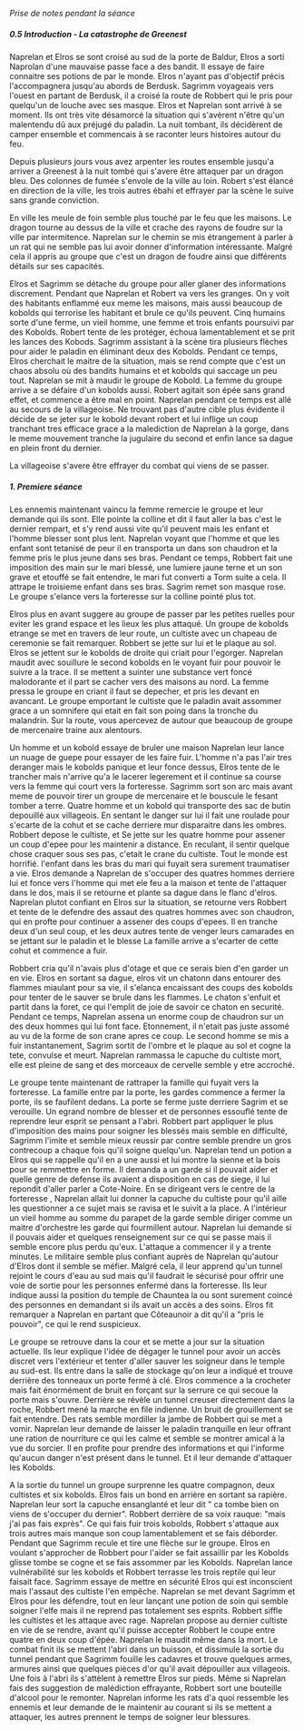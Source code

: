 *Prise de notes pendant la séance*
##### 0.5 Introduction - La catastrophe de Greenest

Naprelan et Elros se sont croisé au sud de la porte de Baldur, Elros a sorti Naprolan d'une mauvaise passe face a des bandit. Il essaye de faire connaitre ses potions de par le monde. Elros n'ayant pas d'objectif précis l'accompagnera jusqu'au abords de Berdusk. Sagrimm voyageais vers l'ouest en partant de Berdusk, il a croisé la route de Robbert qui le pris pour quelqu'un de louche avec ses masque. Elros et Naprelan sont arrivé à se moment. Ils ont très vite désamorcé la situation qui s'avèrent n'être qu'un malentendu dû aux préjugé du paladin. 
La nuit tombant, ils décidèrent de camper ensemble et commencais à se raconter leurs histoires autour du feu.

Depuis plusieurs jours vous avez arpenter les routes ensemble jusqu'a arriver a Greenest à la nuit tombé qui s'avere être attaquer par un dragon bleu. Des colonnes de fumée s'envole de la ville au loin. 
Robert s'est élancé en direction de la ville, les trois autres ébahi et effrayer par la scène le suive sans grande conviction. 

En ville les meule de foin semble plus touché par le feu que les maisons. Le dragon tourne au dessus de la ville et crache des rayons de foudre sur la ville par intermitence. Naprelan sur le chemin se mis étrangement à parler à un rat qui ne semble pas lui avoir donner d'information intéressante. Malgré cela il appris au groupe que c'est un dragon de foudre ainsi que différents détails sur ses capacités.

Elros et Sagrimm se détache du groupe pour aller glaner des informations discrement. Pendant que Naprelan et Robert va vers les granges. On y voit des habitants enflammé eux meme les maisons, mais aussi beaucoup de kobolds qui terrorise les habitant et brule ce qu'ils peuvent. Cinq humains sorte d'une ferme, un vieil homme, une femme et trois enfants poursuivi par des Kobolds. Robert tente de les protéger, échoua lamentablement et se prit les lances des Kobods. Sagrimm assistant à la scène tira plusieurs flèches pour aider le paladin en éliminant deux des Kobolds. Pendant ce temps, Elros cherchait le maitre de la situation, mais se rend compte que c'est un chaos absolu où des bandits humains et et kobolds qui saccage un peu tout. Naprelan se mit à maudir le groupe de Kobold. La femme du groupe arrive a se défaire d'un kobolds aussi. Robert agitait son épée sans grand effet, et commence a être mal en point. Naprelan pendant ce temps est allé au secours de la villageoise. Ne trouvant pas d'autre cible plus évidente il décide de se jeter sur le kobold devant robert et lui inflige un coup tranchant  tres efficace grace a la malediction de Naprelan à la gorge, dans le meme mouvement tranche la jugulaire du second et enfin lance sa dague en plein front du dernier. 

La villageoise s'avere être effrayer du combat qui viens de se passer.  


##### 1. Premiere séance

Les ennemis maintenant vaincu la femme remercie le groupe et leur demande qui ils sont. Elle pointe la colline et dit il faut aller la bas c'est le dernier rempart, et s'y rend aussi vite qu'il peuvent mais les enfant et l'homme blesser sont plus lent. Naprelan voyant que l'homme et que les enfant sont tetanisé de peur il en transporta un dans son chaudron et la femme pris le plus jeune dans ses bras.
Pendant ce temps, Robbert fait une imposition des main sur le mari blessé, une lumiere jaune terne et un son grave et etouffé se fait entendre, le mari fut converti a Torm suite a cela. Il attrape le troisieme enfant dans ses bras. Sagrim remet son masque rose. Le groupe s'elance vers la forteresse sur la colline pointé plus tot.

Elros plus en avant suggere au groupe de passer par les petites ruelles pour eviter les grand espace et les lieux les plus attaqué. 
Un groupe de kobolds etrange se met en travers de leur route, un cultiste avec un chapeau de ceremonie se fait remarquer. Robbert se jette sur lui et le plaque au sol. Elros se jettent sur le kobolds de droite qui criait pour l'egorger.  Naprelan maudit avec souillure le second kobolds en le voyant fuir pour pouvoir le suivre a la trace. Il se mettent a suinter une substance vert foncé malodorante et il part se  cacher vers des maisons au nord. La femme pressa le groupe en criant il faut se depecher, et pris les devant en avancant. Le groupe emportant le cultiste que le paladin avait assommer grace a un somnifere qui etait en fait son poing dans la tronche du malandrin. Sur la route, vous apercevez de autour que beaucoup de groupe de mercenaire traine aux alentours. 

Un homme et un kobold essaye de bruler une maison Naprelan leur lance un nuage de guepe pour essayer de les faire fuir. L'homme n'a pas l'air tres deranger mais le kobolds panique et leur fonce dessus, Elros tente de le trancher mais n'arrive qu'a le lacerer legerement et il continue sa course vers la femme qui court vers la forteresse. Sagrimm sort son arc mais avant meme de pouvoir tirer un groupe de mercenaire et le bouscule le fesant tomber a terre. Quatre homme et un kobold qui transporte des sac de butin depouillé aux villageois. En sentant le danger sur lui il fait une roulade pour s'ecarte de la cohut et se cache derriere mur disparaitre dans les ombres. 
Robbert depose le cultiste, et Se jette sur les quatre homme pour assener un coup d'epee pour les maintenir a distance. En reculant, il sentir quelque chose craquer sous ses pas, c'etait le crane du cultiste. Tout le monde est horrifié. l'enfant dans les bras du mari qui fuyait sera surement traumatiser a vie. Elros demande a Naprelan de s'occuper des quatres hommes derriere lui et fonce vers l'homme qui met ele feu a la maison et tente de l'attaquer dans le dos, mais il se retourne et plante sa dague dans le flanc d'elros. Naprelan plutot confiant en Elros sur la situation, se retourne vers Robbert et tente de le defendre des assaut des quatres hommes avec son chaudron, qui en profte pour continuer a assener des coups d'epees. Il en tranche deux d'un seul coup, et les deux autres tente de venger leurs camarades en se jettant sur le paladin et le blesse La famille arrive a s'ecarter de cette cohut et commence a fuir. 

Robbert cria qu'il n'avais plus d'otage et que ce serais bien d'en garder un en vie. Elros en sortant sa dague, elros vit un chatonn dans entourer des flammes miaulant pour sa vie, il s'elanca encaissant des coups des kobolds pour tenter de le sauver se brule dans les flammes. Le chaton s'enfuit et partit dans la foret, ce qui l'emplit de joie de savoir ce chaton en securité.
Pendant ce temps, Naprelan assena un enorme coup de chaudron sur un des deux hommes qui lui font face. Etonnement, il n'etait pas juste assomé au vu de la forme de son crane apres ce coup. Le second homme se mis a fuir instantanement, Sagrim sortit de l'ombre et le plaque au sol et cogne la tete, convulse et meurt. Naprelan rammassa le capuche du cultiste mort, elle est pleine de sang et des morceaux de cervelle semble y etre accroché.

Le groupe tente maintenant de rattraper la famille qui fuyait vers la forteresse. La famille entre par la porte, les gardes commence a fermer la porte, ils se faufilent dedans. La porte se ferme juste derriere Sagrim et se verouille. Un egrand nombre de blesser et de personnes essouflé tente de reprendre leur esprit se pensant a l'abri. Robbert part appliquer le plus d'imposition des mains pour soigner les blessés mais semble en difficulté, Sagrimm l'imite et semble mieux reussir par contre semble prendre un gros contrecoup a chaque fois qu'il soigne quelqu'un. Naprelan tend un potion a Elros qui se rappelle qu'il en a une aussi et lui montre la sienne et la bois pour se remmettre en forme. Il demanda a un garde si il pouvait aider et quelle genre de defense ils avaient a disposition en cas de siege, il lui repondit d'aller parler a Cote-Noire. En se dirigeant vers le centre de la forteresse , Naprelan allait lui donner la capuche du cultiste pour qu'il aille les questionner a ce sujet mais se ravisa et le suivit a la place. A l'intérieur un vieil homme au somme du parapet de la garde semble diriger comme un maitre d'orchestre les garde qui fourmillent autour. Naprelan lui demande si il pouvais aider et quelques renseignement sur ce qui se passe mais il semble encore plus perdu qu'eux. L'attaque a commencer il y a trente minutes. Le militaire semble plus confiant auprès de Naprelan qu'autour d'Elros dont il semble se méfier. Malgré cela, il leur apprend qu'un tunnel rejoint le cours d'eau au sud mais qu'il faudrait le sécurisé pour offrir une voie de sortie pour les personnes enfermé dans la forteresse. Ils leur indique aussi la position du temple de Chauntea la ou sont surement coincé des personnes en demandant si ils avait un accès a des soins. Elros fit remarquer a Naprelan en partant que Côteaunoir a dit qu'il a "pris le pouvoir", ce qui le rend suspicieux. 

Le groupe se retrouve dans la cour et se mette a jour sur la situation actuelle. Ils leur explique l'idée de dégager le tunnel pour avoir un accès discret vers l'extérieur et tenter d'aller sauver les soigneur dans le temple au sud-est. Ils entre dans la salle de stockage qu'on leur a indiqué et trouve derrière des tonneaux un porte fermé à clé. Elros commence a la crocheter mais fait énormément de bruit en forçant sur la serrure ce qui secoue la porte mais s'ouvre. Derrière se révèle un tunnel creuser directement dans la roche, Robbert mené la marche en file indienne. Un bruit de grouillement se fait entendre. Des rats semble mordiller la jambe de Robbert qui se met a vomir. Naprelan leur demande de laisser le paladin tranquille en leur offrant une ration de nourriture ce qui les calme et semble se montrer amical à la vue du sorcier. Il en profite pour prendre des informations et qui l'informe qu'aucun danger n'est présent dans le tunnel. Et il leur demande d'attaquer les Kobolds.

A la sortie du tunnel un groupe surprenne les quatre compagnon, deux cultistes et six kobolds. Elros fais un bond en arrière en sortant sa rapière. Naprelan leur sort la capuche ensanglanté et leur dit " ca tombe bien on viens de s'occuper du dernier". Robbert derrière de sa voix rauque: "mais j'ai pas fais exprès". Ce qui fais fuir trois kobolds, Robbert s'attaque aux trois autres mais manque son coup lamentablement et se fais déborder. Pendant que Sagrimm recule et tire une flèche sur le groupe. Elros en voulant s'approcher de Robbert pour l'aider se fait assaillir par les Kobolds glisse tombe se cogne et se fais assommer par les Kobolds. Naprelan lance vulnérabilité sur les kobolds et Robbert terrasse les trois reptile qui leur faisait face. Sagrimm essaye de mettre en sécurité Elros qui est inconscient mais l'assaut des cultiste l'en empêche. Naprelan se met devant Sagrimm et Elros pour les défendre, tout en leur lançant une potion de soin qui semble soigner l'elfe mais il ne reprend pas totalement ses esprits. Robbert siffle les cultistes et les attaque avec rage. Naprelan propose au dernier cultiste en vie de se rendre, avant qu'il puisse accepter Robbert le coupe entre quatre en deux coup d'épée. Naprelan le maudit même dans la mort.
Le combat finit ils se mettent l'abri dans un buisson, et dissimule la sortie du tunnel pendant que Sagrimm fouille les cadavres et trouve quelques armes, armures ainsi que quelques pièces d'or qu'il avait dépouiller aux villageois. Une fois à l'abri ils s'attèlent à remettre Elros sur pieds. Même si Naprelan fais des suggestion de malédiction effrayante, Robbert sort une bouteille d'alcool pour le remonter.
Naprelan informe les rats d'a quoi ressemble les ennemis et leur demande de le maintenir au courant si ils se mettent a attaquer, les autres prennent le temps de soigner leur blessures.